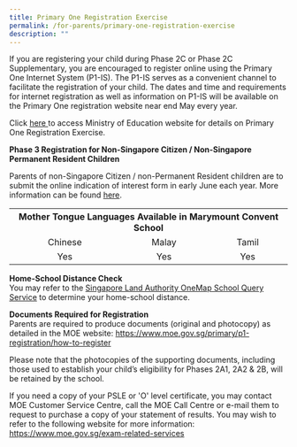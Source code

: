 ```yaml
---
title: Primary One Registration Exercise
permalink: /for-parents/primary-one-registration-exercise
description: ""
---
```

<p>If you are registering your child during Phase 2C or Phase 2C Supplementary, you are encouraged to register online using the Primary One Internet System (P1-IS). The P1-IS serves as a convenient channel to facilitate the registration of your child. The dates and time and requirements for internet registration as well as information on P1-IS will be available on the Primary One registration website near&nbsp;end May every year.</p>
<p>Click&nbsp;<a href="https://www.moe.gov.sg/primary/p1-registration" target="_blank" rel="noopener">here&nbsp;</a>to access Ministry of Education website for details on Primary One Registration Exercise.&nbsp;</p>
<p><strong>Phase 3 Registration for Non-Singapore Citizen / Non-Singapore Permanent Resident Children</strong></p>
<p>Parents of non-Singapore Citizen / non-Permanent Resident children are to submit the online indication of interest form in early June each year. More information can be found&nbsp;<a href="https://www.moe.gov.sg/primary/p1-registration/international-students" target="_blank" rel="noopener">here</a>.</p>
<table>
<tbody>
<tr>
<th style="text-align: center;" colspan="3">Mother Tongue Languages Available in Marymount Convent School</th>
</tr>
<tr>
<td style="text-align: center;">Chinese</td>
<td style="text-align: center;">Malay</td>
<td style="text-align: center;">Tamil</td>
</tr>
<tr>
<td style="text-align: center;">Yes</td>
<td style="text-align: center;">Yes</td>
<td style="text-align: center;">Yes</td>
</tr>
</tbody>
</table>
<p><strong>Home-School Distance Check<br /></strong>You may refer to the&nbsp;<a href="https://www.onemap.sg/main/v2/schoolquerymenu" target="">Singapore Land Authority OneMap School Query Service</a>&nbsp;to determine your home-school distance.</p>
<p><strong>Documents Required for Registration<br /></strong>Parents are required to produce documents (original and photocopy) as detailed in the MOE website:&nbsp;<a href="https://www.moe.gov.sg/primary/p1-registration/how-to-register" target="_blank" rel="noopener">https://www.moe.gov.sg/primary/p1-registration/how-to-register</a></p>
<p>Please note that the photocopies of the supporting documents, including those used to establish your child&rsquo;s eligibility for Phases 2A1, 2A2 &amp; 2B, will be retained by the school.</p>
<p>If you need a copy of your PSLE or 'O' level certificate, you may contact MOE Customer Service Centre, call the MOE Call Centre or e-mail them to request to purchase a copy of your statement of results. You may wish to refer to the following website for more information: <a href="https://www.moe.gov.sg/exam-related-services" target="_blank" rel="noopener">https://www.moe.gov.sg/exam-related-services</a></p>